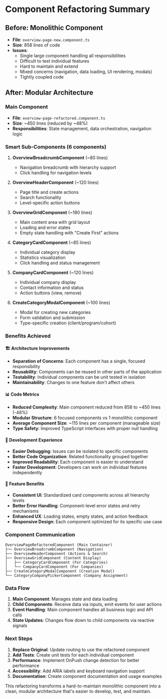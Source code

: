 # Component Refactoring Summary

## Before: Monolithic Component
- **File**: `overview-page-new.component.ts`
- **Size**: 858 lines of code
- **Issues**:
  - Single large component handling all responsibilities
  - Difficult to test individual features
  - Hard to maintain and extend
  - Mixed concerns (navigation, data loading, UI rendering, modals)
  - Tightly coupled code

## After: Modular Architecture 

### Main Component
- **File**: `overview-page-refactored.component.ts` 
- **Size**: ~450 lines (reduced by ~48%)
- **Responsibilities**: State management, data orchestration, navigation logic

### Smart Sub-Components (6 components)
1. **OverviewBreadcrumbComponent** (~80 lines)
   - Navigation breadcrumb with hierarchy support
   - Click handling for navigation levels

2. **OverviewHeaderComponent** (~120 lines)  
   - Page title and create actions
   - Search functionality
   - Level-specific action buttons

3. **OverviewGridComponent** (~180 lines)
   - Main content area with grid layout
   - Loading and error states
   - Empty state handling with "Create First" actions

4. **CategoryCardComponent** (~85 lines)
   - Individual category display
   - Statistics visualization
   - Click handling and status management

5. **CompanyCardComponent** (~120 lines)
   - Individual company display
   - Contact information and status
   - Action buttons (view, remove)

6. **CreateCategoryModalComponent** (~100 lines)
   - Modal for creating new categories
   - Form validation and submission
   - Type-specific creation (client/program/cohort)

### Benefits Achieved

#### 🏗️ **Architecture Improvements**
- **Separation of Concerns**: Each component has a single, focused responsibility
- **Reusability**: Components can be reused in other parts of the application
- **Testability**: Individual components can be unit tested in isolation
- **Maintainability**: Changes to one feature don't affect others

#### 📊 **Code Metrics**
- **Reduced Complexity**: Main component reduced from 858 to ~450 lines (-48%)
- **Modular Structure**: 6 focused components vs 1 monolithic component
- **Average Component Size**: ~115 lines per component (manageable size)
- **Type Safety**: Improved TypeScript interfaces with proper null handling

#### 🔧 **Development Experience**
- **Easier Debugging**: Issues can be isolated to specific components
- **Better Code Organization**: Related functionality grouped together
- **Improved Readability**: Each component is easier to understand
- **Faster Development**: Developers can work on individual features independently

#### 🎯 **Feature Benefits**
- **Consistent UI**: Standardized card components across all hierarchy levels
- **Better Error Handling**: Component-level error states and retry mechanisms
- **Enhanced UX**: Loading states, empty states, and action feedback
- **Responsive Design**: Each component optimized for its specific use case

### Component Communication

```
OverviewPageRefactoredComponent (Main Container)
├── OverviewBreadcrumbComponent (Navigation)
├── OverviewHeaderComponent (Actions & Search)
├── OverviewGridComponent (Content Display)
│   ├── CategoryCardComponent (For Categories)
│   └── CompanyCardComponent (For Companies)
├── CreateCategoryModalComponent (Creation Modal)
└── CategoryCompanyPickerComponent (Company Assignment)
```

### Data Flow
1. **Main Component**: Manages state and data loading
2. **Child Components**: Receive data via inputs, emit events for user actions
3. **Event Handling**: Main component handles all business logic and API calls
4. **State Updates**: Changes flow down to child components via reactive signals

### Next Steps
1. **Replace Original**: Update routing to use the refactored component
2. **Add Tests**: Create unit tests for each individual component  
3. **Performance**: Implement OnPush change detection for better performance
4. **Accessibility**: Add ARIA labels and keyboard navigation support
5. **Documentation**: Create component documentation and usage examples

This refactoring transforms a hard-to-maintain monolithic component into a clean, modular architecture that's easier to develop, test, and maintain.
